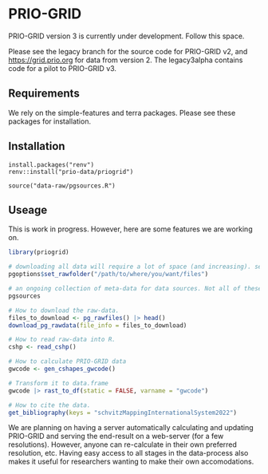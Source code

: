 # PRIO-GRID

PRIO-GRID version 3 is currently under development. Follow this space. 

Please see the legacy branch for the source code for PRIO-GRID v2, and https://grid.prio.org for data from version 2. The legacy3alpha contains code for a pilot to PRIO-GRID v3.

## Requirements

We rely on the simple-features and terra packages. Please see these packages for installation.

## Installation

```
install.packages("renv")
renv::install("prio-data/priogrid")

source("data-raw/pgsources.R")
```

## Useage
This is work in progress. However, here are some features we are working on.

```R
library(priogrid)

# downloading all data will require a lot of space (and increasing). set this to somewhere you have available space.
pgoptions$set_rawfolder("/path/to/where/you/want/files") 

# an ongoing collection of meta-data for data sources. Not all of these are (or will be) incorporated in PRIO-GRID.
pgsources

# How to download the raw-data.
files_to_download <- pg_rawfiles() |> head()
download_pg_rawdata(file_info = files_to_download) 

# How to read raw-data into R.
cshp <- read_cshp()

# How to calculate PRIO-GRID data
gwcode <- gen_cshapes_gwcode()

# Transform it to data.frame
gwcode |> rast_to_df(static = FALSE, varname = "gwcode")

# How to cite the data.
get_bibliography(keys = "schvitzMappingInternationalSystem2022") 
```

We are planning on having a server automatically calculating and updating PRIO-GRID and serving the end-result on a web-server (for a few resolutions). However, anyone can re-calculate in their own
preferred resolution, etc. Having easy access to all stages in the data-process also makes it useful for researchers wanting to make their own accomodations.




